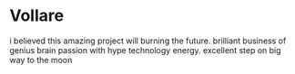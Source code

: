 # Vollare
i believed this amazing project will burning the future. brilliant business of genius brain passion with hype technology energy. excellent step on big way to the moon
